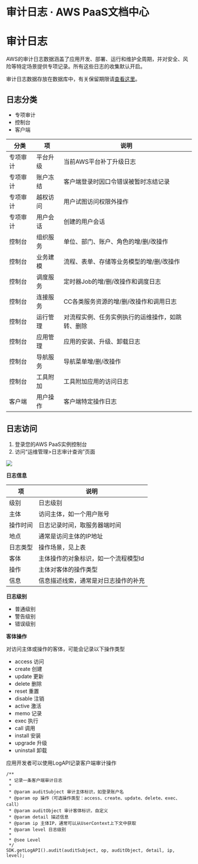 # 审计日志 · AWS PaaS文档中心

# 审计日志

AWS的审计日志数据涵盖了应用开发、部署、运行和维护全周期，并对安全、风险等特定场景提供专项记录。所有这些日志的收集默认开启。

审计日志数据存放在数据库中，有关保留期限请[查看这里](<../appendix/record_cycle.html>)。

## 日志分类

  * 专项审计
  * 控制台
  * 客户端

分类 | 项 | 说明  
---|---|---  
专项审计 | 平台升级 | 当前AWS平台补丁升级日志  
专项审计 | 账户冻结 | 客户端登录时因口令错误被暂时冻结记录  
专项审计 | 越权访问 | 用户试图访问权限外操作  
专项审计 | 用户会话 | 创建的用户会话  
控制台 | 组织服务 | 单位、部门、账户、角色的增/删/改操作  
控制台 | 业务建模 | 流程、表单、存储等业务模型的增/删/改操作  
控制台 | 调度服务 | 定时器Job的增/删/改操作和调度日志  
控制台 | 连接服务 | CC各类服务资源的增/删/改操作和调用日志  
控制台 | 运行管理 | 对流程实例、任务实例执行的运维操作，如跳转、删除  
控制台 | 应用管理 | 应用的安装、升级、卸载日志  
控制台 | 导航服务 | 导航菜单增/删/改操作  
控制台 | 工具附加 | 工具附加应用的访问日志  
客户端 | 用户操作 | 客户端特定操作日志  
  
## 日志访问

  1. 登录您的AWS PaaS实例控制台
  2. 访问“运维管理>日志审计查询”页面

[![](https://docs.awspaas.com/reference-guide/aws-paas-log-reference-guide/audit_log/1.png)](<1.png>)

**日志信息**

项 | 说明  
---|---  
级别 | 日志级别  
主体 | 访问主体，如一个用户账号  
操作时间 | 日志记录时间，取服务器端时间  
地点 | 通常是访问主体的IP地址  
日志类型 | 操作场景，见上表  
客体 | 主体操作的对象标识，如一个流程模型Id  
操作 | 主体对客体的操作类型  
信息 | 信息描述线索，通常是对日志操作的补充  
  
**日志级别**

  * 普通级别
  * 警告级别
  * 错误级别

**客体操作**

对访问主体或操作的客体，可能会记录以下操作类型

  * access 访问
  * create 创建
  * update 更新
  * delete 删除
  * reset 重置
  * disable 注销
  * active 激活
  * memo 记录
  * exec 执行
  * call 调用
  * install 安装
  * upgrade 升级
  * uninstall 卸载

应用开发者可以使用LogAPI记录客户端审计操作
    
    
    /**
     * 记录一条客户端审计日志
     *
     * @param auditSubject 审计主体标识，如登录账户名
     * @param op 操作（可选操作类型：access、create、update、delete、exec、call）
     * @param auditObject 审计客体标识，自定义
     * @param detail 描述信息
     * @param ip 主体IP，通常可以从UserContext上下文中获取
     * @param level 日志级别
     *
     * @see Level
     */
    SDK.getLogAPI().audit(auditSubject, op, auditObject, detail, ip, level);